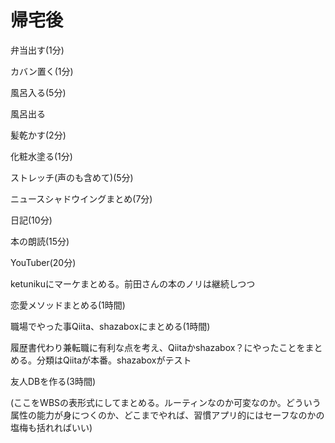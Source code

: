 # 帰宅後

弁当出す(1分)

カバン置く(1分)

風呂入る(5分)

風呂出る

髪乾かす(2分)

化粧水塗る(1分)

ストレッチ(声のも含めて)(5分)

ニュースシャドウイングまとめ(7分)

日記(10分)

本の朗読(15分)

YouTuber(20分)

ketunikuにマーケまとめる。前田さんの本のノリは継続しつつ

恋愛メソッドまとめる(1時間)

職場でやった事Qiita、shazaboxにまとめる(1時間)

履歴書代わり兼転職に有利な点を考え、Qiitaかshazabox？にやったことをまとめる。分類はQiitaが本番。shazaboxがテスト

友人DBを作る(3時間)

(ここをWBSの表形式にしてまとめる。ルーティンなのか可変なのか。どういう属性の能力が身につくのか、どこまでやれば、習慣アプリ的にはセーフなのかの塩梅も括れればいい)

